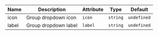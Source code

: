 | Name       | Description                   | Attribute        | Type                                      | Default             |
|------------|-------------------------------|------------------|-------------------------------------------|---------------------|
|<div className="Api__Table"> <div>icon</div> <div className="Api__Table Docs__Tags"></div></div>| Group dropdown icon | `icon` | `string` | `undefined` |
|<div className="Api__Table"> <div>label</div> <div className="Api__Table Docs__Tags"></div></div>| Group dropdown label | `label` | `string` | `undefined` |
